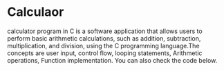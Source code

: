 # Calculaor
calculator program in C is a software application that allows users to perform basic
    arithmetic calculations, such as addition, subtraction, multiplication, and division, using the C programming
    language.The concepts are user input, control flow, looping statements, Arithmetic operations, Function
    implementation. You can also check the code below.
